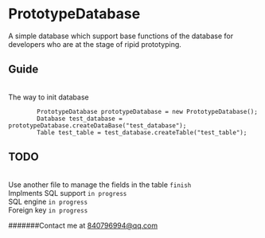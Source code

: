 # PrototypeDatabase
A simple database which support base functions of the database for developers who are at the stage of ripid prototyping.

Guide
-------

<br> The way to init database
```
        PrototypeDatabase prototypeDatabase = new PrototypeDatabase();
        Database test_database = prototypeDatabase.createDataBase("test_database");
        Table test_table = test_database.createTable("test_table");
```

TODO
--------

<br>Use another file to manage the fields in the table   `finish`
<br>Implments SQL support   `in progress`
<br>SQL engine   `in progress`
<br>Foreign key   `in progress`

#######Contact me at 840796994@qq.com
